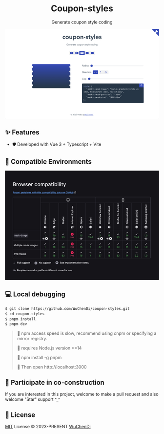 <h1 align="center">Coupon-styles</h1>

<p align="center">Generate coupon style coding</p>

[![image](./screenshots/indexNew.png)](https://wuchendi.github.io/coupon-styles/)

<!-- English | [简体中文](./README-zh_CN.md) -->

## ✨ Features

- 🛡 Developed with Vue 3 + Typescript + Vite

## 🎯 Compatible Environments

[![image](./screenshots/browser_compatibility.png)](https://developer.mozilla.org/en-US/docs/Web/CSS/mask-image#browser_compatibility)

## 💻 Local debugging

```bash
$ git clone https://github.com/WuChenDi/coupon-styles.git
$ cd coupon-styles
$ pnpm install
$ pnpm dev
```

> 📢 npm access speed is slow, recommend using cnpm or specifying a mirror registry.
>
> 📢 requires Node.js version >=14
>
> 📢 npm install -g pnpm
>
> 📢 Then open http://localhost:3000

## 🤝 Participate in co-construction

If you are interested in this project, welcome to make a pull request and also welcome "Star" support ^\_^

## 📜 License

[MIT](./LICENSE) License &copy; 2023-PRESENT [WuChenDi](https://github.com/WuChenDi)

<!-- ↓ Reference -->
<!-- https://github.com/XboxYan/coupon -->
<!-- https://github.com/alibaba/lowcode-engine.git -->
